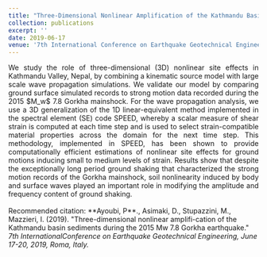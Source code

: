 ```yaml
---
title: "Three-Dimensional Nonlinear Amplification of the Kathmandu Basin Sediments During the 2015 Mw 7.8 Gorkha Earthquake"
collection: publications
excerpt: ''
date: 2019-06-17
venue: '7th International Conference on Earthquake Geotechnical Engineering'
---
```

<div style="text-align: justify"> We study the role of three-dimensional (3D) nonlinear site effects in Kathmandu Valley, Nepal, by combining a kinematic source model with large scale wave propagation simulations. We validate our model by comparing ground surface simulated records to strong motion data recorded during the 2015 $M_w$ 7.8 Gorkha mainshock. For the wave propagation analysis, we use a 3D generalization of the 1D linear-equivalent method implemented in the spectral element (SE) code SPEED, whereby a scalar measure of shear strain is computed at each time step and is used to select strain-compatible material properties across the domain for the next time step. This methodology, implemented in SPEED, has been shown to provide computationally efficient estimations of nonlinear site effects for ground motions inducing small to medium levels of strain. Results show that despite the exceptionally long period ground shaking that characterized the strong motion records of the Gorkha mainshock, soil nonlinearity induced by body and surface waves played an important role in modifying the amplitude and frequency content of ground shaking.</div>
<br/>
Recommended citation: **Ayoubi, P**., Asimaki, D., Stupazzini, M., Mazzieri, I. (2019). &quot;Three-dimensional nonlinear amplifi-cation of the Kathmandu basin sediments during the 2015 Mw 7.8 Gorkha earthquake.&quot; <i>7th InternationalConference on Earthquake Geotechnical Engineering, June 17-20, 2019, Roma, Italy.</i>


